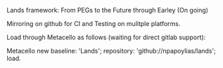 Lands framework: From PEGs to the Future through Earley (On going)

Mirroring on github for CI and Testing on mulitple platforms.

Load through Metacello as follows (waiting for direct gitlab support):

Metacello new
  baseline: 'Lands';
  repository: 'github://npapoylias/lands';
  load.